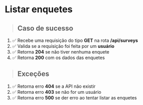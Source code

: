# Listar enquetes

> ## Caso de sucesso

1. ✅  Recebe uma requisição do tipo **GET** na rota **/api/surveys**
2. ✅  Valida se a requisição foi feita por um **usuário**
3. ✅  Retorna **204** se não tiver nenhuma enquete
4. ✅  Retorna **200** com os dados das enquetes

> ## Exceções

1. ✅  Retorna erro **404** se a API não existir
2. ✅  Retorna erro **403** se não for um usuário
3. ✅  Retorna erro **500** se der erro ao tentar listar as enquetes
